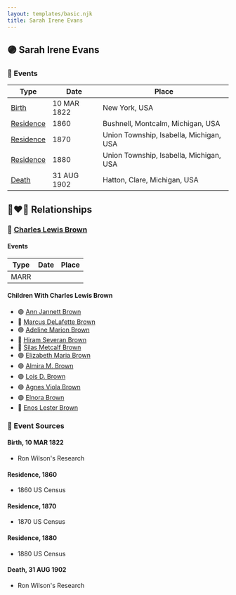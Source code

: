 ```yaml
---
layout: templates/basic.njk
title: Sarah Irene Evans
---
```

## 🟣 Sarah Irene Evans

### 📆 Events

Type | Date | Place
------ | ------ | ------
[Birth](#event-0) | 10 MAR 1822 | New York, USA
[Residence](#event-1) | 1860 | Bushnell, Montcalm, Michigan, USA
[Residence](#event-2) | 1870 | Union Township, Isabella, Michigan, USA
[Residence](#event-3) | 1880 | Union Township, Isabella, Michigan, USA
[Death](#event-4) | 31 AUG 1902 | Hatton, Clare, Michigan, USA

## 👩‍❤️‍👨 Relationships

### 🔵 [Charles Lewis Brown](/people/7/70538697)

#### Events

Type | Date | Place
------ | ------ | ------
MARR |  |
#### Children With Charles Lewis Brown
* 🟣 [Ann Jannett Brown](/people/2/25015094)
* 🔵 [Marcus DeLafette Brown](/people/2/29740424)
* 🟣 [Adeline Marion Brown](/people/3/37233677)
* 🔵 [Hiram Severan Brown](/people/3/38517880)
* 🔵 [Silas Metcalf Brown](/people/4/4863792)
* 🟣 [Elizabeth Maria Brown](/people/2/23463647)
* 🟣 [Almira M. Brown](/people/9/94983272)
* 🟣 [Lois D. Brown](/people/2/28589166)
* 🟣 [Agnes Viola Brown](/people/1/12576553)
* 🟣 [Elnora Brown](/people/9/92661304)
* 🔵 [Enos Lester Brown](/people/8/88491302)
### 📰 Event Sources

#### <a id="event-0"></a> Birth, 10 MAR 1822
* Ron Wilson's Research

#### <a id="event-1"></a> Residence, 1860
* 1860 US Census

#### <a id="event-2"></a> Residence, 1870
* 1870 US Census

#### <a id="event-3"></a> Residence, 1880
* 1880 US Census

#### <a id="event-4"></a> Death, 31 AUG 1902
* Ron Wilson's Research